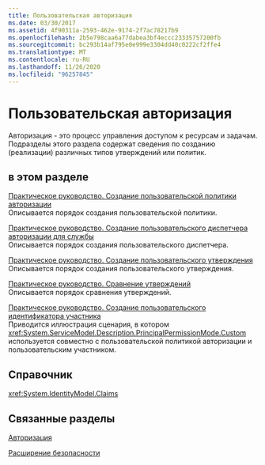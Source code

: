 ```yaml
---
title: Пользовательская авторизация
ms.date: 03/30/2017
ms.assetid: 4f90311a-2593-462e-9174-2f7ac78217b9
ms.openlocfilehash: 2b5e798caa6a77dabea3bf4eccc23335757200fb
ms.sourcegitcommit: bc293b14af795e0e999e3304dd40c0222cf2ffe4
ms.translationtype: MT
ms.contentlocale: ru-RU
ms.lasthandoff: 11/26/2020
ms.locfileid: "96257845"
---
```

# <a name="custom-authorization"></a>Пользовательская авторизация

Авторизация - это процесс управления доступом к ресурсам и задачам. Подразделы этого раздела содержат сведения по созданию (реализации) различных типов утверждений или политик.  
  
## <a name="in-this-section"></a>в этом разделе  

 [Практическое руководство. Создание пользовательской политики авторизации](how-to-create-a-custom-authorization-policy.md)  
 Описывается порядок создания пользовательской политики.  
  
 [Практическое руководство. Создание пользовательского диспетчера авторизации для службы](how-to-create-a-custom-authorization-manager-for-a-service.md)  
 Описывается порядок создания пользовательского диспетчера.  
  
 [Практическое руководство. Создание пользовательского утверждения](how-to-create-a-custom-claim.md)  
 Описывается порядок создания пользовательского утверждения.  
  
 [Практическое руководство. Сравнение утверждений](how-to-compare-claims.md)  
 Описывается порядок сравнения утверждений.  
  
 [Практическое руководство. Создание пользовательского идентификатора участника](how-to-create-a-custom-principal-identity.md)  
 Приводится иллюстрация сценария, в котором <xref:System.ServiceModel.Description.PrincipalPermissionMode.Custom> используется совместно с пользовательской политикой авторизации и пользовательским участником.  
  
## <a name="reference"></a>Справочник  

 <xref:System.IdentityModel.Claims>  
  
## <a name="related-sections"></a>Связанные разделы  

 [Авторизация](../feature-details/authorization-in-wcf.md)  
  
 [Расширение безопасности](extending-security.md)
